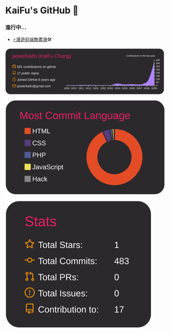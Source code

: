 # KaiFu's GitHub 👋
<!--
**powerkaifu/powerkaifu** is a ✨ _special_ ✨ repository because its `README.md` (this file) appears on your GitHub profile.

Here are some ideas to get you started: 

https://getemoji.com/
https://www.emojiall.com/zh-hant

- 🔭 I’m currently working on ...
- 🌱 I’m currently learning ...
- 👯 I’m looking to collaborate on ...
- 🤔 I’m looking for help with ...
- 💬 Ask me about ...
- 📫 How to reach me: ...
- 😄 Pronouns: ...
- ⚡ Fun fact: ...
- 🛠 建置中

-->

### 進行中...

- [⚡漫遊前端無盡海](https://powerkaifu.github.io/)🛠

<a href="https://github.com/powerkaifu/github-profile-summary-cards"><img src="https://raw.githubusercontent.com/powerkaifu/github-profile-summary-cards/master/profile-summary-card-output/monokai/0-profile-details.svg"></a>


<a href="https://github.com/powerkaifu/github-profile-summary-cards"><img src="https://raw.githubusercontent.com/powerkaifu/github-profile-summary-cards/master/profile-summary-card-output/monokai/2-most-commit-language.svg"></a>

<a href="https://github.com/powerkaifu/github-profile-summary-cards"><img src="https://raw.githubusercontent.com/powerkaifu/github-profile-summary-cards/master/profile-summary-card-output/monokai/3-stats.svg"></a>



